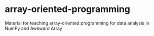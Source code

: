 # array-oriented-programming
Material for teaching array-oriented programming for data analysis in NumPy and Awkward Array
